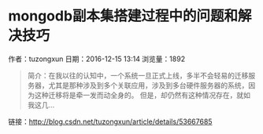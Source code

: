 # mongodb副本集搭建过程中的问题和解决技巧
作者：tuzongxun
日期：2016-12-15 13:14
浏览量：1892
> 简介：在我以往的认知中，一个系统一旦正式上线，多半不会轻易的迁移服务器，尤其是那种涉及到多个关联应用，涉及到多台硬件服务器的系统，因为这种迁移将是牵一发而动全身的。 
但是，却仍然有这种情况存在，就如我这几...

 链接：http://blog.csdn.net/tuzongxun/article/details/53667685
